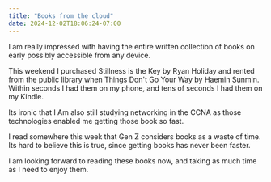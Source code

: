 ```yaml
---
title: "Books from the cloud"
date: 2024-12-02T18:06:24-07:00
---
```


I am really impressed with having the entire written collection of books on early possibly accessible from any device.

This weekend I purchased Stillness is the Key by Ryan Holiday and rented from the public library when Things Don't Go Your Way by Haemin Sunmin. Within seconds I had them on my phone, and tens of seconds I had them on my Kindle.

Its ironic that I Am also still studying networking in the CCNA as those technologies enabled me getting those book so fast. 

I read somewhere this week that Gen Z considers books as a waste of time. Its hard to believe this is true, since getting books has never been faster. 

I am looking forward to reading these books now, and taking as much time as I need to enjoy them.

